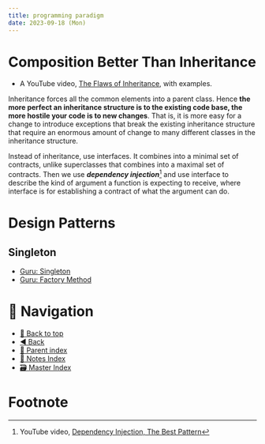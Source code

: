 ```yaml
---
title: programming paradigm
date: 2023-09-18 (Mon)
---
```


# Composition Better Than Inheritance

- A YouTube video,
  [The Flaws of Inheritance](https://youtu.be/hxGOiiR9ZKg?si=sO-EC10vrYYH-US0),
  with examples.

Inheritance forces all the common elements into a parent class. Hence **the more
perfect an inheritance structure is to the existing code base, the more hostile
your code is to new changes**. That is, it is more easy for a change to
introduce exceptions that break the existing inheritance structure that require
an enormous amount of change to many different classes in the inheritance
structure.

Instead of inheritance, use interfaces. It combines into a minimal set of
contracts, unlike superclasses that combines into a maximal set of contracts.
Then we use **_dependency injection_**[^1] and use interface to describe the
kind of argument a function is expecting to receive, where interface is for
establishing a contract of what the argument can do.

# Design Patterns

## Singleton

- [Guru: Singleton](https://refactoring.guru/design-patterns/singleton)
- [Guru: Factory Method](https://refactoring.guru/design-patterns/factory-method)

# 🧭 Navigation

- [🔼 Back to top](#)
- [◀️ Back](../index.md)
- [🔖 Parent index](../index.md)
- [📑 Notes Index](../index.md)
- [🗃️ Master Index](../../index.md)

# Footnote

[^1]:
    YouTube video,
    [Dependency Injection, The Best Pattern](https://youtu.be/J1f5b4vcxCQ?si=eV_pZnYbXp-daLpv)
